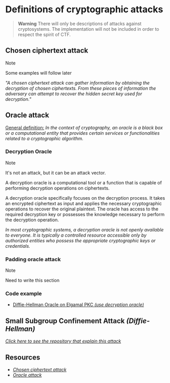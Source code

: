 # Definitions of cryptographic attacks

> **Warning** There will only be descriptions of attacks against cryptosystems. The implementation will not be included in order to respect the spirit of CTF.

## Chosen ciphertext attack

> [!NOTE] 
> Some examples will follow later

*"A chosen ciphertext attack can gather information by obtaining the decryption of chosen ciphertexts. From these pieces of information the adversary can attempt to recover the hidden secret key used for decryption."*

## Oracle attack

<ins>General definition:</ins> *In the context of cryptography, an oracle is a black box or a computational entity that provides certain services or functionalities related to a cryptographic algorithm.*

### Decryption Oracle

> [!NOTE] 
> It's not an attack, but it can be an attack vector.

A decryption oracle is a computational tool or a function that is capable of performing decryption operations on ciphertexts.

A decryption oracle specifically focuses on the decryption process. It takes an encrypted ciphertext as input and applies the necessary cryptographic operations to recover the original plaintext. The oracle has access to the required decryption key or possesses the knowledge necessary to perform the decryption operation.

*In most cryptographic systems, a decryption oracle is not openly available to everyone. It is typically a controlled resource accessible only by authorized entities who possess the appropriate cryptographic keys or credentials.*

### Padding oracle attack

> [!NOTE] 
> Need to write this section

### Code example

- [Diffie-Hellman Oracle on Elgamal PKC *(use decryption oracle)*](../AsymmetricCiphers/ElGamal/README.md#attacks-using-oracle)

## Small Subgroup Confinement Attack *(Diffie-Hellman)*

*[Click here to see the repository that explain this attack](https://github.com/Kiooku/Small-Subgroup-Confinement-Attack)*

## Resources

 - *[Chosen ciphertext attack](https://en.wikipedia.org/wiki/Chosen-ciphertext_attack)*
 - *[Oracle attack](https://en.wikipedia.org/wiki/Oracle_attack)*